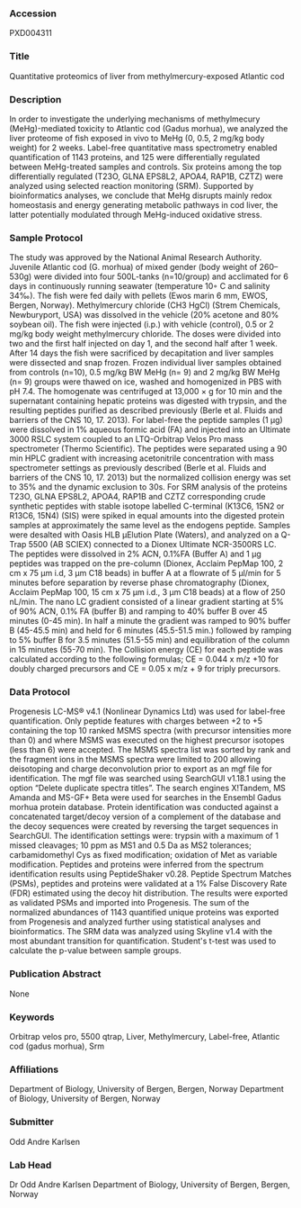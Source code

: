 ### Accession
PXD004311

### Title
Quantitative proteomics of liver from methylmercury-exposed Atlantic cod

### Description
In order to investigate the underlying mechanisms of methylmecury (MeHg)-mediated toxicity to Atlantic cod (Gadus morhua), we analyzed the liver proteome of fish exposed in vivo to MeHg (0, 0.5, 2 mg/kg body weight) for 2 weeks. Label-free quantitative mass spectrometry enabled quantification of 1143 proteins, and 125 were differentially regulated between MeHg-treated samples and controls. Six proteins among the top differentially regulated (T23O, GLNA EPS8L2, APOA4, RAP1B, CZTZ) were analyzed using selected reaction monitoring (SRM). Supported by bioinformatics analyses, we conclude that MeHg disrupts mainly redox homeostasis and energy generating metabolic pathways in cod liver, the latter potentially modulated through MeHg-induced oxidative stress.

### Sample Protocol
The study was approved by the National Animal Research Authority. Juvenile Atlantic cod (G. morhua) of mixed gender (body weight of 260–530g) were divided into four 500L-tanks (n=10/group) and acclimated for 6 days in continuously running seawater (temperature 10◦ C and salinity 34‰). The fish were fed daily with pellets (Ewos marin 6 mm, EWOS, Bergen, Norway). Methylmercury chloride (CH3 HgCl) (Strem Chemicals, Newburyport, USA) was dissolved in the vehicle (20% acetone and 80% soybean oil). The fish were injected (i.p.) with vehicle (control), 0.5 or 2 mg/kg body weight methylmercury chloride. The doses were divided into two and the first half injected on day 1, and the second half after 1 week.  After 14 days the fish were sacrificed by decapitation and liver samples were dissected and snap frozen. Frozen individual liver samples obtained from controls (n=10), 0.5 mg/kg BW MeHg (n= 9) and 2 mg/kg BW MeHg (n= 9) groups were thawed on ice, washed and homogenized in PBS with pH 7.4. The homogenate was centrifuged at 13,000 × g for 10 min and the supernatant containing hepatic proteins was digested with trypsin, and the resulting peptides purified as described previously (Berle et al. Fluids and barriers of the CNS 10, 17. 2013). For label-free the peptide samples (1 µg) were dissolved in 1% aqueous formic acid (FA) and injected into an Ultimate 3000 RSLC system coupled to an LTQ-Orbitrap Velos Pro mass spectrometer (Thermo Scientific). The peptides were separated using a 90 min HPLC gradient with increasing acetonitrile concentration with mass spectrometer settings as previously described (Berle et al. Fluids and barriers of the CNS 10, 17. 2013) but the normalized collision energy was set to 35% and the dynamic exclusion to 30s. For SRM analysis of the proteins T23O, GLNA EPS8L2, APOA4, RAP1B and CZTZ corresponding crude synthetic peptides with stable isotope labelled C-terminal (K13C6, 15N2 or R13C6, 15N4) (SIS) were spiked in equal amounts into the digested protein samples at approximately the same level as the endogens peptide. Samples were desalted with Oasis HLB µElution Plate (Waters), and analyzed on a Q-Trap 5500 (AB SCIEX) connected to a Dionex Ultimate NCR-3500RS LC. The peptides were dissolved in 2% ACN, 0.1%FA (Buffer A) and 1 µg peptides was trapped on the pre-column (Dionex, Acclaim PepMap 100, 2 cm x 75 µm i.d, 3 µm C18 beads) in buffer A at a flowrate of 5 µl/min for 5 minutes before separation by reverse phase chromatography (Dionex, Acclaim PepMap 100, 15 cm x 75 µm i.d., 3 µm C18 beads) at a flow of 250 nL/min. The nano LC gradient consisted of a linear gradient starting at 5% of 90% ACN, 0.1% FA (buffer B) and ramping to 40% buffer B over 45 minutes (0-45 min). In half a minute the gradient was ramped to 90% buffer B (45-45.5 min) and held for 6 minutes (45.5-51.5 min.) followed by ramping to 5% buffer B for 3.5 minutes (51.5-55 min) and equilibration of the column in 15 minutes (55-70 min). The Collision energy (CE) for each peptide was calculated according to the following formulas; CE = 0.044 x m/z +10 for doubly charged precursors and CE = 0.05 x m/z + 9 for triply precursors.

### Data Protocol
Progenesis LC-MS® v4.1 (Nonlinear Dynamics Ltd) was used for label-free quantification. Only peptide features with charges between +2 to +5 containing the top 10 ranked MSMS spectra (with precursor intensities more than 0) and where MSMS was executed on the highest precursor isotopes (less than 6) were accepted. The MSMS spectra list was sorted by rank and the fragment ions in the MSMS spectra were limited to 200 allowing deisotoping and charge deconvolution prior to export as an mgf file for identification. The mgf file was searched using SearchGUI v1.18.1 using the option “Delete duplicate spectra titles”. The search engines X!Tandem, MS Amanda and MS-GF+ Beta were used for searches in the Ensembl Gadus morhua protein database. Protein identification was conducted against a concatenated target/decoy version of a complement of the database and the decoy sequences were created by reversing the target sequences in SearchGUI. The identification settings were: trypsin with a maximum of 1 missed cleavages; 10 ppm as MS1 and 0.5 Da as MS2 tolerances; carbamidomethyl Cys as fixed modification; oxidation of Met as variable modification. Peptides and proteins were inferred from the spectrum identification results using PeptideShaker v0.28. Peptide Spectrum Matches (PSMs), peptides and proteins were validated at a 1% False Discovery Rate (FDR) estimated using the decoy hit distribution. The results were exported as validated PSMs and imported into Progenesis. The sum of the normalized abundances of 1143 quantified unique proteins was exported from Progenesis and analyzed further using statistical analyses and bioinformatics. The SRM data was analyzed using Skyline v1.4 with the most abundant transition for quantification. Student's t-test was used to calculate the p-value between sample groups.

### Publication Abstract
None

### Keywords
Orbitrap velos pro, 5500 qtrap, Liver, Methylmercury, Label-free, Atlantic cod (gadus morhua), Srm

### Affiliations
Department of Biology, University of Bergen, Bergen, Norway
Department of Biology, University of Bergen, Norway

### Submitter
Odd Andre Karlsen

### Lab Head
Dr Odd Andre Karlsen
Department of Biology, University of Bergen, Bergen, Norway


